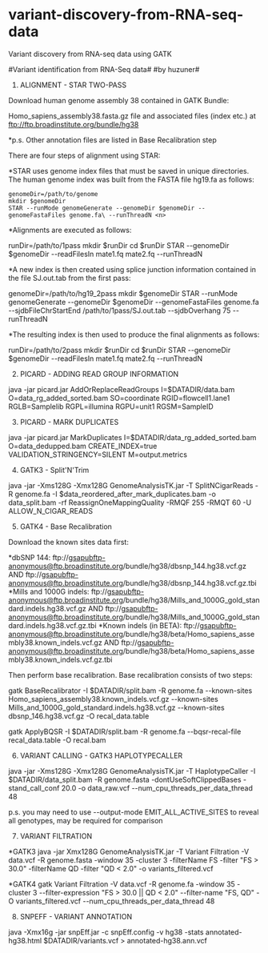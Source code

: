 # variant-discovery-from-RNA-seq-data
Variant discovery from RNA-seq data using GATK

#Variant identification from RNA-Seq data#
#by huzuner#

1) ALIGNMENT - STAR TWO-PASS

Download human genome assembly 38 contained in GATK Bundle:

Homo_sapiens_assembly38.fasta.gz file and associated files (index etc.) at ftp://ftp.broadinstitute.org/bundle/hg38 

*p.s. Other annotation files are listed in Base Recalibration step

There are four steps of alignment using STAR:

*STAR uses genome index files that must be saved in unique directories. The human genome index was built from the FASTA file hg19.fa as follows:
```
genomeDir=/path/to/genome
mkdir $genomeDir
STAR --runMode genomeGenerate --genomeDir $genomeDir --genomeFastaFiles genome.fa\ --runThreadN <n>
```

*Alignments are executed as follows:

runDir=/path/to/1pass
mkdir $runDir
cd $runDir
STAR --genomeDir $genomeDir --readFilesIn mate1.fq mate2.fq --runThreadN

*A new index is then created using splice junction information contained in the file SJ.out.tab from the first pass:

genomeDir=/path/to/hg19_2pass
mkdir $genomeDir
STAR --runMode genomeGenerate --genomeDir $genomeDir --genomeFastaFiles genome.fa
--sjdbFileChrStartEnd /path/to/1pass/SJ.out.tab --sjdbOverhang 75 --runThreadN

*The resulting index is then used to produce the final alignments as follows:

runDir=/path/to/2pass
mkdir $runDir
cd $runDir
STAR --genomeDir $genomeDir --readFilesIn mate1.fq mate2.fq --runThreadN 

2) PICARD - ADDING READ GROUP INFORMATION

java -jar picard.jar AddOrReplaceReadGroups I=$DATADIR/data.bam  O=data_rg_added_sorted.bam SO=coordinate RGID=flowcell1.lane1 RGLB=Samplelib RGPL=illumina RGPU=unit1 RGSM=SampleID

3) PICARD - MARK DUPLICATES

java -jar picard.jar MarkDuplicates I=$DATADIR/data_rg_added_sorted.bam O=data_dedupped.bam  CREATE_INDEX=true VALIDATION_STRINGENCY=SILENT M=output.metrics 

4) GATK3 - Split'N'Trim

java -jar -Xms128G -Xmx128G GenomeAnalysisTK.jar -T SplitNCigarReads -R genome.fa -I $data_reordered_after_mark_duplicates.bam -o data_split.bam -rf ReassignOneMappingQuality -RMQF 255 -RMQT 60 -U ALLOW_N_CIGAR_READS

5) GATK4 - Base Recalibration

Download the known sites data first:

*dbSNP 144: ftp://gsapubftp-anonymous@ftp.broadinstitute.org/bundle/hg38/dbsnp_144.hg38.vcf.gz AND ftp://gsapubftp-anonymous@ftp.broadinstitute.org/bundle/hg38/dbsnp_144.hg38.vcf.gz.tbi
*Mills and 1000G indels: ftp://gsapubftp-anonymous@ftp.broadinstitute.org/bundle/hg38/Mills_and_1000G_gold_standard.indels.hg38.vcf.gz AND ftp://gsapubftp-anonymous@ftp.broadinstitute.org/bundle/hg38/Mills_and_1000G_gold_standard.indels.hg38.vcf.gz.tbi
*Known indels (in BETA): ftp://gsapubftp-anonymous@ftp.broadinstitute.org/bundle/hg38/beta/Homo_sapiens_assembly38.known_indels.vcf.gz AND ftp://gsapubftp-anonymous@ftp.broadinstitute.org/bundle/hg38/beta/Homo_sapiens_assembly38.known_indels.vcf.gz.tbi

Then perform base recalibration.
Base recalibration consists of two steps:

gatk BaseRecalibrator -I $DATADIR/split.bam -R genome.fa --known-sites Homo_sapiens_assembly38.known_indels.vcf.gz --known-sites Mills_and_1000G_gold_standard.indels.hg38.vcf.gz --known-sites dbsnp_146.hg38.vcf.gz -O recal_data.table

gatk ApplyBQSR -I $DATADIR/split.bam -R genome.fa --bqsr-recal-file recal_data.table -O recal.bam

6) VARIANT CALLING - GATK3 HAPLOTYPECALLER

java -jar -Xms128G -Xmx128G  GenomeAnalysisTK.jar -T HaplotypeCaller -I $DATADIR/data_split.bam -R genome.fasta -dontUseSoftClippedBases -stand_call_conf 20.0 -o data_raw.vcf --num_cpu_threads_per_data_thread 48

p.s. you may need to use --output-mode EMIT_ALL_ACTIVE_SITES to reveal all genotypes, may be required for comparison

7) VARIANT FILTRATION

*GATK3
java -jar Xmx128G GenomeAnalysisTK.jar -T Variant Filtration -V data.vcf -R genome.fasta -window 35 -cluster 3 -filterName FS -filter "FS > 30.0" -filterName QD -filter "QD < 2.0" -o variants_filtered.vcf

*GATK4
gatk Variant Filtration -V data.vcf -R genome.fa -window 35 -cluster 3 --filter-expression "FS > 30.0 || QD < 2.0" --filter-name "FS, QD" -O variants_filtered.vcf --num_cpu_threads_per_data_thread 48

8) SNPEFF - VARIANT ANNOTATION

java -Xmx16g -jar snpEff.jar -c snpEff.config -v hg38 -stats annotated-hg38.html $DATADIR/variants.vcf > annotated-hg38.ann.vcf
